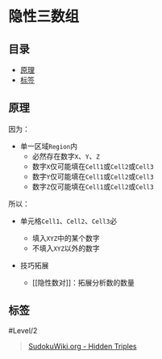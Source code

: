 # 隐性三数组

<!-- START doctoc generated TOC please keep comment here to allow auto update -->
<!-- DON'T EDIT THIS SECTION, INSTEAD RE-RUN doctoc TO UPDATE -->
## 目录

- [原理](#%E5%8E%9F%E7%90%86)
- [标签](#%E6%A0%87%E7%AD%BE)

<!-- END doctoc generated TOC please keep comment here to allow auto update -->

## 原理

因为：
- 单一区域`Region`内
	- 必然存在数字`X`、`Y`、`Z`
	- 数字`X`仅可能填在`Cell1`或`Cell2`或`Cell3`
	- 数字`Y`仅可能填在`Cell1`或`Cell2`或`Cell3`
	- 数字`Z`仅可能填在`Cell1`或`Cell2`或`Cell3`

所以：
- 单元格`Cell1`、`Cell2`、`Cell3`必
	- 填入`XYZ`中的某个数字
	- 不填入`XYZ`以外的数字

- 技巧拓展
  - [[隐性数对]]：拓展分析数的数量

## 标签

#Level/2

> [SudokuWiki.org - Hidden Triples](https://www.sudokuwiki.org/Hidden_Candidates#HT)
